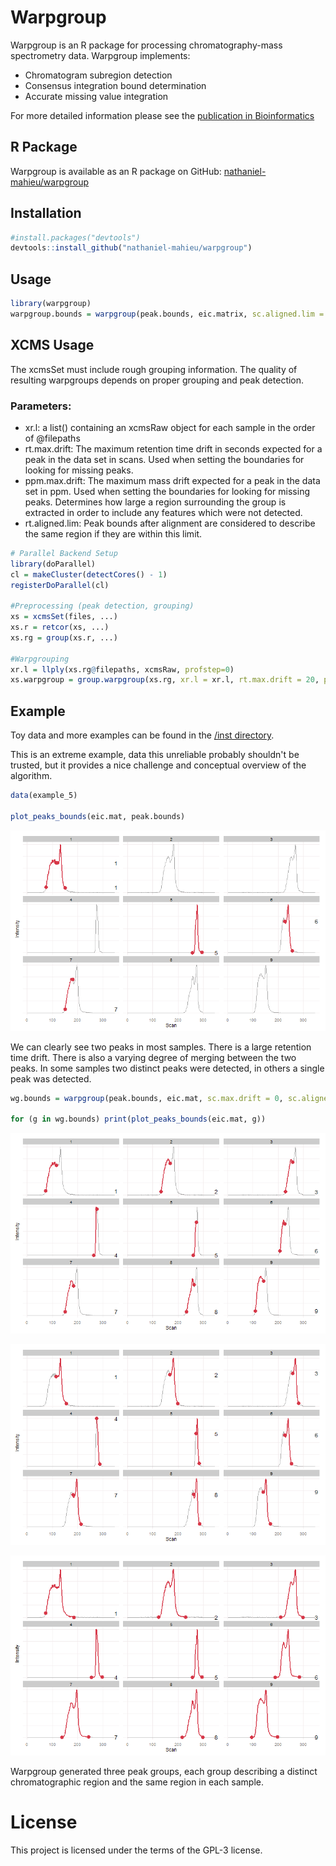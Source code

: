 # Warpgroup
Warpgroup is an R package for processing chromatography-mass spectrometry data.  Warpgroup implements:
* Chromatogram subregion detection
* Consensus integration bound determination
* Accurate missing value integration

For more detailed information please see the [publication in Bioinformatics](http://bioinformatics.oxfordjournals.org/content/early/2015/09/29/bioinformatics.btv564.abstract)

## R Package

Warpgroup is available as an R package on GitHub: [nathaniel-mahieu/warpgroup](https://github.com/nathaniel-mahieu/warpgroup)
## Installation
```r
#install.packages("devtools")
devtools::install_github("nathaniel-mahieu/warpgroup")
```

## Usage
```r
library(warpgroup)
warpgroup.bounds = warpgroup(peak.bounds, eic.matrix, sc.aligned.lim = 8)
```

## XCMS Usage
The xcmsSet must include rough grouping information. The quality of resulting warpgroups depends on proper grouping and peak detection.

### Parameters:
* xr.l: a list() containing an xcmsRaw object for each sample in the order of @filepaths
* rt.max.drift: The maximum retention time drift in seconds expected for a peak in the data set in scans.  Used when setting the boundaries for looking for missing peaks.
* ppm.max.drift: The maximum mass drift expected for a peak in the data set in ppm.  Used when setting the boundaries for looking for missing peaks.  Determines how large a region surrounding the group is extracted in order to include any features which were not detected.
* rt.aligned.lim: Peak bounds after alignment are considered to describe the same region if they are within this limit.

```r
# Parallel Backend Setup
library(doParallel)
cl = makeCluster(detectCores() - 1)
registerDoParallel(cl)

#Preprocessing (peak detection, grouping)
xs = xcmsSet(files, ...)
xs.r = retcor(xs, ...)
xs.rg = group(xs.r, ...)

#Warpgrouping
xr.l = llply(xs.rg@filepaths, xcmsRaw, profstep=0)
xs.warpgroup = group.warpgroup(xs.rg, xr.l = xr.l, rt.max.drift = 20, ppm.max.drift = 3, rt.aligned.lim = 5)
```

## Example
Toy data and more examples can be found in the [/inst directory](/inst/warpgroup_examples.md).

This is an extreme example, data this unreliable probably shouldn't be trusted, but it provides a nice challenge and conceptual overview of the algorithm.

```r
data(example_5)

plot_peaks_bounds(eic.mat, peak.bounds)
```

![Peaks prior to warpgrouping](inst/figure/extreme_example-1.png)

We can clearly see two peaks in most samples.  There is a large retention time drift.  There is also a varying degree of merging between the two peaks.  In some samples two distinct peaks were detected, in others a single peak was detected.


```r
wg.bounds = warpgroup(peak.bounds, eic.mat, sc.max.drift = 0, sc.aligned.lim = 8)

for (g in wg.bounds) print(plot_peaks_bounds(eic.mat, g))
```

![Peaks after to warpgrouping 1](inst/figure/extreme_example_fixed-1.png)

![Peaks after to warpgrouping 2](inst/figure/extreme_example_fixed-2.png)

![Peaks after to warpgrouping 3](inst/figure/extreme_example_fixed-3.png)


Warpgroup generated three peak groups, each group describing a distinct chromatographic region and the same region in each sample.

# License
This project is licensed under the terms of the GPL-3 license.
